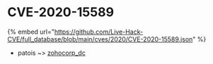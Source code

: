 # CVE-2020-15589
{% embed url="https://github.com/Live-Hack-CVE/full_database/blob/main/cves/2020/CVE-2020-15589.json" %}

* patois ~> [zohocorp_dc](https://www.alice-snow.ru/2020/database/cve-2020-15589/zohocorp_dc-patois)